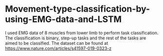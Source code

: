 # Movement-type-classification-by-using-EMG-data-and-LSTM
I used EMG data of 8 muscles from lower limb to perform task classification. The classification is binary, step-up tasks and the rest of the tasks are aimed to be classified. The dataset can be found at https://www.nature.com/articles/s41597-019-0323-z
